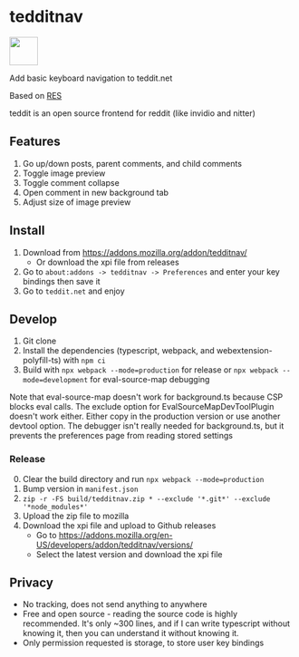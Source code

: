 # tedditnav

<a href="https://addons.mozilla.org/addon/tedditnav/"><img src=https://blog.mozilla.org/addons/files/2020/04/get-the-addon-fx-apr-2020.svg height="50"></a>

Add basic keyboard navigation to teddit.net

Based on [RES](https://github.com/honestbleeps/Reddit-Enhancement-Suite)

teddit is an open source frontend for reddit (like invidio and nitter)

## Features
1. Go up/down posts, parent comments, and child comments
2. Toggle image preview
3. Toggle comment collapse
4. Open comment in new background tab
5. Adjust size of image preview

## Install

1. Download from https://addons.mozilla.org/addon/tedditnav/
    - Or download the xpi file from releases
2. Go to `about:addons -> tedditnav -> Preferences` and enter your key bindings then save it
3. Go to `teddit.net` and enjoy

## Develop
1. Git clone
2. Install the dependencies (typescript, webpack, and webextension-polyfill-ts) with `npm ci`
3. Build with `npx webpack --mode=production` for release or `npx webpack --mode=development` for eval-source-map debugging

Note that eval-source-map doesn't work for background.ts because CSP blocks eval calls. The exclude option for EvalSourceMapDevToolPlugin doesn't work either. Either copy in the production version or use another devtool option. The debugger isn't really needed for background.ts, but it prevents the preferences page from reading stored settings

### Release
0. Clear the build directory and run `npx webpack --mode=production`
1. Bump version in `manifest.json`
2. `zip -r -FS build/tedditnav.zip * --exclude '*.git*' --exclude '*node_modules*'`
3. Upload the zip file to mozilla
4. Download the xpi file and upload to Github releases
    - Go to https://addons.mozilla.org/en-US/developers/addon/tedditnav/versions/
    - Select the latest version and download the xpi file

## Privacy

- No tracking, does not send anything to anywhere
- Free and open source - reading the source code is highly recommended. It's only ~300 lines, and if I can write typescript without knowing it, then you can understand it without knowing it.
- Only permission requested is storage, to store user key bindings
